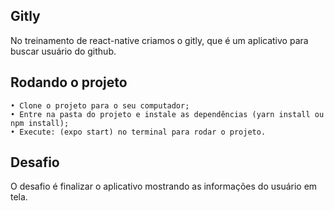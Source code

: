 ## Gitly
No treinamento de react-native criamos o gitly, que é um aplicativo para buscar usuário do github.

## Rodando o projeto
    • Clone o projeto para o seu computador;
    • Entre na pasta do projeto e instale as dependências (yarn install ou npm install);
    • Execute: (expo start) no terminal para rodar o projeto.

## Desafio
O desafio é finalizar o aplicativo mostrando as informações do usuário em tela.